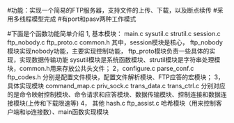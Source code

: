 #功能：实现一个简易的FTP服务器，支持文件的上传、下载，以及断点续传
#采用多线程模型完成
#有port和pasv两种工作模式

#下面是个函数功能简单介绍
1, 基本模块：
main.c sysutil.c strutil.c session.c ftp_nobody.c ftp_proto.c common.h
其中，session模块是核心，
ftp_nobody模块实现nobody功能，主要实现控制功能，
ftp_proto模块负责一些具体的实现，实现数据传输功能
sysutil模块是系统函数模块、strutil模块是字符串处理模块，common.h用来存放公共头文件；
2，configure.c parse_conf.c ftp_codes.h
分别是配置文件模块，配置文件解析模块、FTP应答的宏模块；
3， 具体实现模块
command_map.c priv_sock.c trans_data.c trans_ctrl.c 
分别对应的是命令映射控制模块、命令请求和应答模块、数据传输模块、控制连接和数据连接模块(上传和下载限速等)
4， 其他
hash.c ftp_assist.c
哈希模块（用来控制客户端和ip连接数）、main函数实现模块
